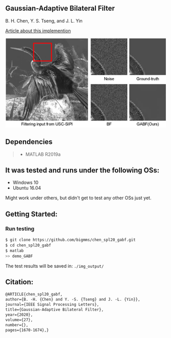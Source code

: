 ## Gaussian-Adaptive Bilateral Filter
B. H. Chen, Y. S. Tseng, and J. L. Yin

[Article about this implemention](https://ieeexplore.ieee.org/document/9200678)

![](/demo.png)

## Dependencies
> * MATLAB R2019a

## It was tested and runs under the following OSs:
* Windows 10
* Ubuntu 16.04

Might work under others, but didn't get to test any other OSs just yet.

## Getting Started:
### Run testing
```bash
$ git clone https://github.com/bigmms/chen_spl20_gabf.git
$ cd chen_spl20_gabf
$ matlab
>> demo_GABF
```
The test results will be saved in: `./img_output/`

## Citation:   
    @ARTICLE{chen_spl20_gabf,  
    author={B. -H. {Chen} and Y. -S. {Tseng} and J. -L. {Yin}},  
    journal={IEEE Signal Processing Letters}, 
    title={Gaussian-Adaptive Bilateral Filter},
    year={2020},
    volume={27},
    number={},
    pages={1670-1674},}
